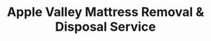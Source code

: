 ---
layout: location.njk
title: Apple Valley Mattress Removal & Disposal Service
description: Professional mattress removal in Apple Valley, Minnesota's family-friendly Minneapolis suburb. Next-day pickup  Serving 55,000+ residents from Minnesota Zoo area to Lebanon Hills. Expert navigation of winter parking restrictions and townhome communities.
permalink: /mattress-removal/minnesota/minneapolis/apple-valley/
city: Apple Valley
state: Minnesota
stateSlug: minnesota
parentMetro: Minneapolis
tier: 3
coordinates: 
  lat: 44.7319
  lng: -93.2177
pricing:
  startingPrice: 125
  single: 125
  queen: 125
  king: 135
  boxSpring: 30
pageContent:
  heroDescription: "Professional mattress removal service for Apple Valley families. Skip the hassle of winter parking restrictions and complex access challenges - we handle pickup from any location including townhome communities, senior housing, and lakefront properties. Next-day service available throughout the South Metro area."
  aboutService: "A Bedder World provides expert mattress removal and recycling services throughout Apple Valley, Minnesota's premier family-friendly Minneapolis suburb. Our professional team handles pickup, transportation, and eco-friendly disposal for over 55,000 residents across Apple Valley's established neighborhoods, from Minnesota Zoo area homes to Lebanon Hills lakefront properties and modern workforce housing developments. We specialize in mattress recycling - breaking down your old mattress into reusable materials: steel springs, foam padding, cotton fiber, and wood components that support Minnesota's circular economy. Our Apple Valley operation addresses the suburb's unique challenges: navigating shared driveways in townhome communities like Chasewood and Glenbrook, coordinating around year-round parking restrictions (3 AM-6 AM), managing winter access during Apple Valley's extensive snow removal operations across 180+ miles of streets, working with senior housing protocols at communities like Legends of Apple Valley and Cobblestone Square, and handling Minnesota's challenging winter weather that can waterlog mattresses left outside. Every mattress we collect is transported to certified recycling facilities including The Recycling Zone in nearby Eagan and regional Dakota County partners, where over 90% of materials are recovered, supporting Dakota County's waste diversion initiatives. From historic apple tree-lined neighborhoods to modern lakeside developments near Farquar and Valley Lake, we provide professional, sustainable mattress removal services designed for South Metro suburban living."
  serviceAreasIntro: "Complete mattress pickup throughout Apple Valley and adjacent South Metro suburbs, serving Minnesota's 17th-largest city across all residential areas from the Minnesota Zoo corridor to Lebanon Hills Regional Park:"
  regulationsCompliance: "While Apple Valley residents can use city-licensed haulers for large item pickup, navigating winter parking restrictions, shared townhome access, and Dakota County disposal requirements creates challenges. We coordinate with all Apple Valley waste management zones, handle seasonal access issues, and ensure proper Dakota County recycling compliance without the hassle of coordinating multiple services."
  environmentalImpact: "Every Apple Valley mattress removal supports Dakota County's comprehensive waste diversion programs and the city's 2040 sustainability goals including renewable energy transitions and Green Globe building certifications. Through partnerships with The Recycling Zone in Eagan, Dakota Area Transfer facilities, and Dakota Valley recycling initiatives, we've helped divert hundreds of mattresses from regional landfills. Our recycling process aligns with Apple Valley's environmental leadership: steel springs return to regional manufacturing, foam becomes carpet padding and insulation, cotton fiber supports textile applications. This approach supports Dakota County's business recycling programs, multi-family housing education initiatives, and up to $5,000 cost-share funding for environmental projects. Our service complements Apple Valley's organic waste programs and school district sustainability grants, helping families make environmentally responsible choices while supporting the city's transition to battery-powered equipment and geothermal municipal systems."
  howItWorksScheduling: "Next-day appointments available throughout Apple Valley. We coordinate around year-round parking restrictions (3 AM-6 AM) and work with winter snow removal schedules affecting all 180+ miles of city streets."
  howItWorksService: "Licensed team handles removal from any location on your property, managing Apple Valley's suburban layout from lakefront homes to townhome communities and senior housing with professional equipment and seasonal logistics expertise."
  howItWorksDisposal: "Your mattress is transported to certified Minnesota recycling facilities for responsible material recovery that supports Dakota County's waste diversion and Apple Valley's sustainability goals."
  sidebarStats:
    mattressesRemoved: "3,456"
neighborhoods: [
  {
    "name": "Minnesota Zoo Area",
    "zipCodes": [
      "55124"
    ]
  },
  {
    "name": "Galaxie Library District",
    "zipCodes": [
      "55124"
    ]
  },
  {
    "name": "Chasewood",
    "zipCodes": [
      "55124"
    ]
  },
  {
    "name": "Glenbrook",
    "zipCodes": [
      "55124"
    ]
  },
  {
    "name": "Quarry View",
    "zipCodes": [
      "55068"
    ]
  },
  {
    "name": "Cobblestone Square",
    "zipCodes": [
      "55124"
    ]
  },
  {
    "name": "Legends of Apple Valley",
    "zipCodes": [
      "55124"
    ]
  },
  {
    "name": "Lebanon Hills",
    "zipCodes": [
      "55124"
    ]
  },
  {
    "name": "Farquar Lake",
    "zipCodes": [
      "55124"
    ]
  },
  {
    "name": "Valley Lake",
    "zipCodes": [
      "55068"
    ]
  },
  {
    "name": "Johnny Cake Ridge",
    "zipCodes": [
      "55124"
    ]
  },
  {
    "name": "Alimagnet Lake",
    "zipCodes": [
      "55124"
    ]
  }
]
zipCodes: [
  "55124",
  "55068"
]
recyclingPartners: [
  "The Recycling Zone Eagan",
  "Dakota Area Transfer",
  "Dakota County Environmental Resources",
  "Nitti Sanitation Inc.",
  "WM (Waste Management)"
]
localRegulations: "While Apple Valley allows residents to choose from licensed haulers in assigned city zones, the reality includes complex challenges: year-round 3 AM-6 AM parking restrictions, extensive winter snow removal affecting 180+ miles of streets, shared townhome driveways requiring coordination, and Dakota County's specific mattress recycling requirements. That's why Apple Valley families choose our professional service - we handle all zone coordination, navigate parking restrictions and HOA protocols, protect mattresses from Minnesota weather damage, and guarantee Dakota County recycling compliance."
nearbyCities: [
  {
    "name": "Minneapolis",
    "slug": "minneapolis",
    "distance": 20,
    "isSuburb": false
  },
  {
    "name": "Burnsville",
    "slug": "burnsville",
    "distance": 8,
    "isSuburb": true
  },
  {
    "name": "Eagan",
    "slug": "eagan",
    "distance": 10,
    "isSuburb": true
  },
  {
    "name": "Bloomington",
    "slug": "bloomington",
    "distance": 15,
    "isSuburb": true
  }
]
reviews:
  count: 76
  featured: [
    {
      "author": "Jennifer K.",
      "rating": 5,
      "neighborhood": "Chasewood",
      "text": "Townhome living means shared driveways and HOA rules - these guys handled it perfectly. Coordinated with our property management, worked around our neighbor's cars, and managed the narrow access like pros. Scheduled Friday pickup from our Chasewood unit, gone by Saturday morning. $125 exactly as quoted, no surprises."
    },
    {
      "author": "Robert Chen",
      "rating": 5,
      "neighborhood": "Minnesota Zoo Area",
      "text": "January pickup during that brutal cold snap we had. A Bedder World adjusted timing for Apple Valley's parking restrictions and snow removal schedule, showed up right on time despite the weather challenges. Team brought proper winter gear and handled our king mattress safely down icy front steps. Professional service that understands Minnesota winters."
    },
    {
      "author": "Maria Rodriguez",
      "rating": 5,
      "neighborhood": "Legends of Apple Valley",
      "text": "Senior community living has its protocols, but these folks made mattress removal effortless. They coordinated with our building management, understood the service elevator requirements, and worked around the community's afternoon activity schedule. Quick, respectful, and exactly what we needed during our apartment transition."
    }
  ]
faqs: [
  {
    "question": "How quickly can you schedule mattress pickup in Apple Valley?",
    "answer": "We offer next-day service throughout Apple Valley including all neighborhoods from the Minnesota Zoo area to Lebanon Hills. During peak moving seasons (May-September) and around local school district transitions, we recommend booking 2-3 days ahead. Winter scheduling coordinates with Apple Valley's snow removal operations across 180+ miles of streets, and we provide weather-window service during Minnesota's challenging winter season."
  },
  {
    "question": "What's included in Apple Valley mattress removal pricing?",
    "answer": "Base $125 covers complete service for queen-size or smaller mattresses: pickup from any location on your property (including challenging townhome driveways and senior community access), professional removal team, transportation to certified Minnesota recycling facilities, and full Dakota County compliance documentation. King mattresses $135, box springs $30 each. No fuel charges, disposal surcharges, or hidden fees."
  },
  {
    "question": "Can you handle pickup from Apple Valley's townhome communities?",
    "answer": "Absolutely. We specialize in Apple Valley's numerous townhome developments including Chasewood, Glenbrook, and Quarry View communities. Our team coordinates with HOA requirements, navigates shared driveways and parking areas, and works with property management protocols when needed. We understand the access challenges of workforce housing and newer townhome developments throughout the city."
  },
  {
    "question": "Do you work with Apple Valley's senior housing communities?",
    "answer": "Yes, we regularly service senior communities like Legends of Apple Valley and Cobblestone Square. We coordinate with building management for service elevator access, understand move-in/move-out protocols, and work around community activity schedules. Our team is experienced with age-restricted community requirements and accessibility considerations for 55+ independent living facilities."
  },
  {
    "question": "How do you handle Apple Valley's year-round parking restrictions?",
    "answer": "We're experts with Apple Valley's 3 AM-6 AM parking restrictions that apply year-round, plus winter snow removal protocols affecting all city streets. Our team schedules pickups around these restrictions and monitors city snow removal priorities. During winter months, we coordinate with the extensive plowing operations and adjust timing for safe access to your property."
  },
  {
    "question": "Where does my Apple Valley mattress go after pickup?",
    "answer": "Your mattress is transported to certified Minnesota recycling facilities including The Recycling Zone in nearby Eagan and Dakota County Environmental Resources partners. Materials are processed locally when possible - steel springs return to regional manufacturing, foam becomes carpet padding, cotton becomes textile applications. Over 90% material recovery rate supports Dakota County's waste diversion initiatives and Apple Valley's 2040 sustainability goals."
  },
  {
    "question": "Are you licensed for Dakota County waste disposal requirements?",
    "answer": "We maintain all required Minnesota waste hauler licenses and Dakota County disposal documentation requirements. Our service works with Apple Valley's waste management zone system and coordinates with licensed local haulers like Nitti Sanitation and WM. We provide customers with disposal certificates and documentation for HOA or property management requirements when needed."
  },
  {
    "question": "What about winter weather protection and seasonal challenges?",
    "answer": "Minnesota winters are tough on mattresses, and Dakota County won't recycle waterlogged items. We protect mattresses during transport, coordinate timing around weather windows, and never leave items exposed to snow or ice. Our team brings proper winter equipment including ice melt and traction aids for safe removal during Apple Valley's challenging winter season from lakefront properties to townhome developments."
  }
]
---